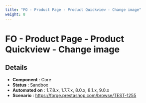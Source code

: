 ```yaml
---
title: "FO - Product Page - Product Quickview - Change image"
weight: 8
---
```


# FO - Product Page - Product Quickview - Change image
## Details
* **Component** : Core
* **Status** : Sandbox
* **Automated on** : 1.7.8.x, 1.7.7.x, 8.0.x, 8.1.x, 9.0.x
* **Scenario** : https://forge.prestashop.com/browse/TEST-1255

